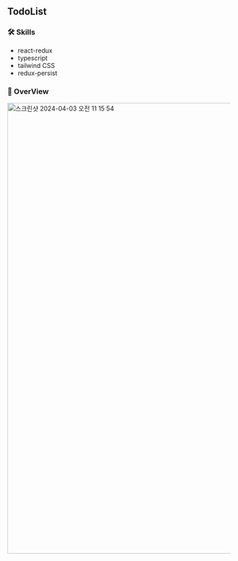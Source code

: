 ## TodoList

### 🛠️ Skills
- react-redux
- typescript
- tailwind CSS
- redux-persist
### 📌 OverView
<img width="1018" alt="스크린샷 2024-04-03 오전 11 15 54" src="https://github.com/potatoj1n/React-TodoList/assets/155697505/ebf21b81-48a1-4e8a-aa21-cbd3bfd07cc6">
